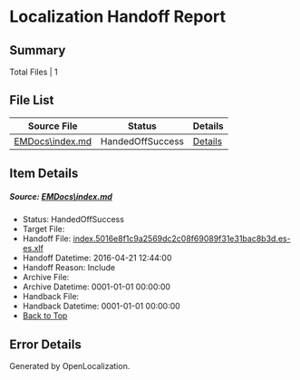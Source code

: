 # <a name='report-top'></a> Localization Handoff Report

## Summary
 Total Files | 1

## File List
 Source File | Status | Details 
 ----------- | ------ | ------- 
 [EMDocs\index.md](https://github.com/Microsoft/EMDocs-pr/blob/ff7e9c76363373012865efef1cfcd5013d4cd3c0/EMDocs/index.md) | HandedOffSuccess | [Details](#226b2a3e67764a3c76b065c38767e214df38a13759)

## Item Details
##### <a name='226b2a3e67764a3c76b065c38767e214df38a13759'></a> Source: [EMDocs\index.md](https://github.com/Microsoft/EMDocs-pr/blob/ff7e9c76363373012865efef1cfcd5013d4cd3c0/EMDocs/index.md)
* Status: HandedOffSuccess
* Target File: 
* Handoff File: [index.5016e8f1c9a2569dc2c08f69089f31e31bac8b3d.es-es.xlf](https://github.com/Microsoft/EM.handoff/blob/2aeb87abd4b903fe966dba5a37145c4579d1b83f/ol-handoff/Microsoft/EMDocs-pr.es-es/master/index.5016e8f1c9a2569dc2c08f69089f31e31bac8b3d.es-es.xlf)
* Handoff Datetime: 2016-04-21 12:44:00
* Handoff Reason: Include
* Archive File: 
* Archive Datetime: 0001-01-01 00:00:00
* Handback File: 
* Handback Datetime: 0001-01-01 00:00:00
* [Back to Top](#report-top)


## Error Details

Generated by OpenLocalization.
